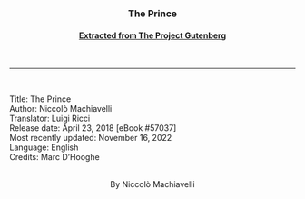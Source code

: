 ### <center>The Prince</center>
#### [<center>Extracted from The Project Gutenberg</center>](https://www.gutenberg.org/donate/)
<br><hr><br>

Title: The Prince<br>
Author: Niccolò Machiavelli<br>
Translator: Luigi Ricci<br>
Release date: April 23, 2018 [eBook #57037] <br>
Most recently updated: November 16, 2022<br>
Language: English<br>
Credits: Marc D’Hooghe<br><br>
<center>By Niccolò Machiavelli</center>
